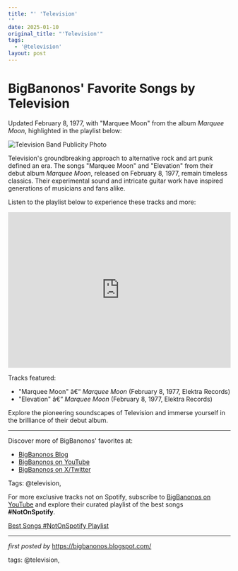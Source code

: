 ```yaml
---
title: "' 'Television'
'"
date: 2025-01-10
original_title: "'Television'"
tags:
  - '@television'
layout: post
---
```

<div class="post-title"> <h1>BigBanonos' Favorite Songs by Television</h1>
</div>
<p>Updated February 8, 1977, with "Marquee Moon" from the album <i>Marquee Moon</i>, highlighted in the playlist below:</p>
<div class="post-image"> <img src="https://upload.wikimedia.org/wikipedia/commons/a/a0/Television%2C_US_rock_band_%281977_Elektra_publicity_photo%29.jpg" alt="Television Band Publicity Photo">
</div>
<p>Television's groundbreaking approach to alternative rock and art punk defined an era. The songs "Marquee Moon" and "Elevation" from their debut album <i>Marquee Moon</i>, released on February 8, 1977, remain timeless classics. Their experimental sound and intricate guitar work have inspired generations of musicians and fans alike.</p>
<p>Listen to the playlist below to experience these tracks and more:</p>
<div class="spotify-embed"> <iframe src="https://open.spotify.com/embed/playlist/2TCa06QrL1nRUACEQSuUEE?utm_source=generator" width="100%" height="352" frameBorder="0" allowfullscreen="" allow="autoplay; clipboard-write; encrypted-media; fullscreen; picture-in-picture" loading="lazy"></iframe>
</div>
<p>Tracks featured:</p>
<ul> <li>"Marquee Moon" â€“ <i>Marquee Moon</i> (February 8, 1977, Elektra Records)</li> <li>"Elevation" â€“ <i>Marquee Moon</i> (February 8, 1977, Elektra Records)</li>
</ul>
<p>Explore the pioneering soundscapes of Television and immerse yourself in the brilliance of their debut album.</p>
<hr>
<div class="post-footer"> <p>Discover more of BigBanonos' favorites at:</p> <ul> <li><a href="https://bigbanonos.blogspot.com/" target="_blank">BigBanonos Blog</a></li> <li><a href="https://www.youtube.com/@BigBanonos" target="_blank">BigBanonos on YouTube</a></li> <li><a href="https://x.com/bigbanonos" target="_blank">BigBanonos on X/Twitter</a></li> </ul>
</div>
<div class="post-tags"> Tags: @television,
</div>


<!--Subscribe and Playlist Links-->
<div>
    <p>For more exclusive tracks not on Spotify, subscribe to <a href="https://www.youtube.com/@BigBanonos" target="_blank">BigBanonos on YouTube</a> and explore their curated playlist of the best songs <strong>#NotOnSpotify</strong>.</p>
    <p><a href="https://www.youtube.com/playlist?list=PLtuNtuTatqI0kFahUCbtbfenC_ET5O_tr" target="_blank">Best Songs #NotOnSpotify Playlist<br /></a></p></div>

<hr />

<p><em>first posted by</em> <a href="https://bigbanonos.blogspot.com/" rel="noopener" target="_new">https://bigbanonos.blogspot.com/</a></p>

<p>tags: @television,</p>
